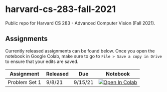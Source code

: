 # harvard-cs-283-fall-2021
Public repo for Harvard CS 283 - Advanced Computer Vision (Fall 2021).

## Assignments
Currently released assignments can be found below. Once you open the notebook in Google Colab, make sure to go to `File > Save a copy in Drive` to ensure that your edits are saved.

| Assignment    | Released | Due     | Notebook                                                                                                        |
|---------------|----------|---------|-----------------------------------------------------------------------------------------------------------------|
| Problem Set 1 | 9/8/21   | 9/15/21 | [![Open In Colab](https://colab.research.google.com/assets/colab-badge.svg)](https://colab.research.google.com/drive/10dleB7f3QX2wdrP5EEDTd2pzIjnvq3a8?usp=sharing)|
